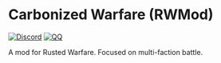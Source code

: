 # Carbonized Warfare (RWMod)

[![Discord](https://img.shields.io/discord/978644808102994020?logo=discord)](https://discord.gg/gXBNkp6jQx)
[![QQ](https://img.shields.io/badge/join-QQ%20group-brightgreen?logo=tencentqq)](https://jq.qq.com/?_wv=1027&k=hBJ2q7ti)

A mod for Rusted Warfare. Focused on multi-faction battle.

